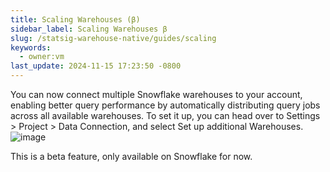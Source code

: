 ```yaml
---
title: Scaling Warehouses (β)
sidebar_label: Scaling Warehouses β
slug: /statsig-warehouse-native/guides/scaling
keywords:
  - owner:vm
last_update: 2024-11-15 17:23:50 -0800
---
```



You can now connect multiple Snowflake warehouses to your account, enabling better query performance by automatically distributing query jobs across all available warehouses. To set it up, you can head over to Settings > Project > Data Connection, and select Set up additional Warehouses.
![image](https://github.com/user-attachments/assets/d3d4d05a-7627-4b0e-9ba7-aa4e6fe561e4)

This is a beta feature, only available on Snowflake for now.
